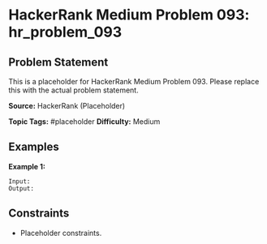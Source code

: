 # HackerRank Medium Problem 093: hr_problem_093

## Problem Statement

This is a placeholder for HackerRank Medium Problem 093.
Please replace this with the actual problem statement.

**Source:** HackerRank (Placeholder)

**Topic Tags:** #placeholder
**Difficulty:** Medium

## Examples

**Example 1:**

```
Input:
Output:
```

## Constraints

- Placeholder constraints.
